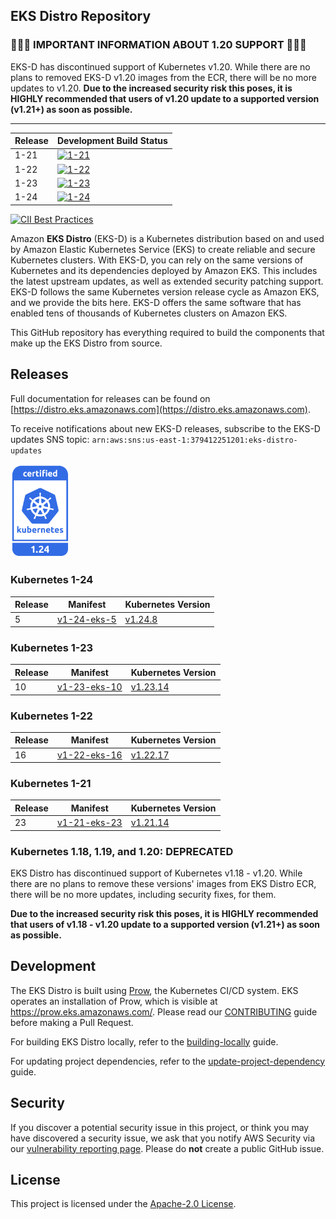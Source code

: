 ## EKS Distro Repository

### 🚨🚨🚨 IMPORTANT INFORMATION ABOUT 1.20 SUPPORT 🚨🚨🚨

EKS-D has discontinued support of Kubernetes v1.20. While there are no
plans to removed EKS-D v1.20 images from the ECR, there will be no more
updates to v1.20. **Due to the increased security risk this poses, it is
HIGHLY recommended that users of v1.20 update to a supported version (v1.21+)
as soon as possible.**

---

| Release | Development Build Status |
| --- | --- |
| 1-21 | [![1-21](https://prow.eks.amazonaws.com/badge.svg?jobs=build-1-21-postsubmit)](https://prow.eks.amazonaws.com/?job=build-1-21-postsubmit) |
| 1-22 | [![1-22](https://prow.eks.amazonaws.com/badge.svg?jobs=build-1-22-postsubmit)](https://prow.eks.amazonaws.com/?job=build-1-22-postsubmit) |
| 1-23 | [![1-23](https://prow.eks.amazonaws.com/badge.svg?jobs=build-1-23-postsubmit)](https://prow.eks.amazonaws.com/?job=build-1-23-postsubmit) |
| 1-24 | [![1-24](https://prow.eks.amazonaws.com/badge.svg?jobs=build-1-24-postsubmit)](https://prow.eks.amazonaws.com/?job=build-1-24-postsubmit) |

[![CII Best Practices](https://bestpractices.coreinfrastructure.org/projects/6111/badge)](https://bestpractices.coreinfrastructure.org/projects/6111)

Amazon **EKS Distro** (EKS-D) is a Kubernetes distribution based on and used by
Amazon Elastic Kubernetes Service (EKS) to create reliable and secure Kubernetes
clusters. With EKS-D, you can rely on the same versions of Kubernetes and its
dependencies deployed by Amazon EKS. This includes the latest upstream updates,
as well as extended security patching support. EKS-D follows the same Kubernetes
version release cycle as Amazon EKS, and we provide the bits here. EKS-D offers
the same software that has enabled tens of thousands of Kubernetes clusters on
Amazon EKS.

This GitHub repository has everything required to build the components that make
up the EKS Distro from source.

## Releases

Full documentation for releases can be found on [https://distro.eks.amazonaws.com](https://distro.eks.amazonaws.com).

To receive notifications about new EKS-D releases, subscribe to the EKS-D updates SNS topic:
`arn:aws:sns:us-east-1:379412251201:eks-distro-updates`

[<img src="docs/contents/certified-kubernetes-1.24-color.svg" height=150>](https://github.com/cncf/k8s-conformance/pull/2252)
<!--
Source: https://github.com/cncf/artwork/tree/master/projects/kubernetes/certified-kubernetes
-->

### Kubernetes 1-24

| Release | Manifest | Kubernetes Version |
| --- | --- | --- |
| 5 | [v1-24-eks-5](https://distro.eks.amazonaws.com/kubernetes-1-24/kubernetes-1-24-eks-5.yaml) | [v1.24.8](https://github.com/kubernetes/kubernetes/release/tag/v1.24.8) |

### Kubernetes 1-23

| Release | Manifest | Kubernetes Version |
| --- | --- | --- |
| 10 | [v1-23-eks-10](https://distro.eks.amazonaws.com/kubernetes-1-23/kubernetes-1-23-eks-10.yaml) | [v1.23.14](https://github.com/kubernetes/kubernetes/release/tag/v1.23.14) |

### Kubernetes 1-22

| Release | Manifest | Kubernetes Version |
| --- | --- | --- |
| 16 | [v1-22-eks-16](https://distro.eks.amazonaws.com/kubernetes-1-22/kubernetes-1-22-eks-16.yaml) | [v1.22.17](https://github.com/kubernetes/kubernetes/release/tag/v1.22.17) |

### Kubernetes 1-21

| Release | Manifest | Kubernetes Version |
| --- | --- | --- |
| 23 | [v1-21-eks-23](https://distro.eks.amazonaws.com/kubernetes-1-21/kubernetes-1-21-eks-23.yaml) | [v1.21.14](https://github.com/kubernetes/kubernetes/release/tag/v1.21.14) |


### Kubernetes 1.18, 1.19, and 1.20: DEPRECATED

EKS Distro has discontinued support of Kubernetes v1.18 - v1.20. While there are
no plans to remove these versions' images from EKS Distro ECR, there will be no
more updates, including security fixes, for them.

**Due to the increased security risk this poses, it is HIGHLY recommended that
users of v1.18 - v1.20 update to a supported version (v1.21+) as soon as
possible.**

## Development

The EKS Distro is built using
[Prow](https://github.com/kubernetes/test-infra/tree/master/prow), the
Kubernetes CI/CD system. EKS operates an installation of Prow, which is visible
at https://prow.eks.amazonaws.com/. Please read our
[CONTRIBUTING](CONTRIBUTING.md) guide before making a Pull Request.

For building EKS Distro locally, refer to the
[building-locally](docs/development/building-locally.md) guide.

For updating project dependencies, refer to the
[update-project-dependency](docs/development/update-project-dependency.md) guide.

## Security

If you discover a potential security issue in this project, or think you may
have discovered a security issue, we ask that you notify AWS Security via our
[vulnerability reporting page](http://aws.amazon.com/security/vulnerability-reporting/).
Please do **not** create a public GitHub issue.

## License

This project is licensed under the [Apache-2.0 License](LICENSE).

